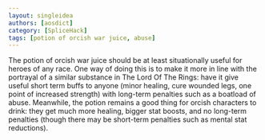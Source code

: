 ```yaml
---
layout: singleidea
authors: [aosdict]
category: [SpliceHack]
tags: [potion of orcish war juice, abuse]
---
```

The potion of orcish war juice should be at least situationally useful for heroes of any race. One way of doing this is to make it more in line with the portrayal of a similar substance in The Lord Of The Rings: have it give useful short term buffs to anyone (minor healing, cure wounded legs, one point of increased strength) with long-term penalties such as a boatload of abuse. Meanwhile, the potion remains a good thing for orcish characters to drink: they get much more healing, bigger stat boosts, and no long-term penalties (though there may be short-term penalties such as mental stat reductions).
